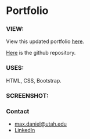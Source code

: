 # Portfolio 

### VIEW:
View this updated portfolio [here](https://maxonemillion.github.io/responsive-portfolio "Link to updated portfolio").

[Here](https://github.com/maxonemillion/responsive-portfolio "Link to github repository") is the github repository.

### USES:
HTML, CSS, Bootstrap.

### SCREENSHOT: 

### Contact
* max.daniel@utah.edu
* [LinkedIn](https://www.linkedin.com/in/maximilian-daniel1/ "Link to LinkedIn page")
